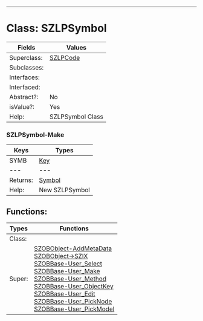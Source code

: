 ---------

# Class:	SZLPSymbol

| Fields | Values |
| --------- | --------- |
| Superclass: | [SZLPCode](SZLPCode.html) |
| Subclasses: |  |
| Interfaces: |  |
| Interfaced: |  |
| Abstract?: | No |
| isValue?: | Yes |
| Help: | SZLPSymbol Class |

### SZLPSymbol-Make

| Keys | Types |
| --------- | --------- |
| SYMB | [Key](Key.html) |
| **---** | **---** |
| Returns: | [Symbol](Symbol.html) |
| Help: | New SZLPSymbol |


## Functions:

| Types | Functions |
| --------- | --------- |
| Class: |  |
| Super: | [SZOBObject-AddMetaData](SZOBObject.html) <br> [SZOBObject->SZIX](SZOBObject.html) <br> [SZOBBase-User_Select](SZOBBase.html) <br> [SZOBBase-User_Make](SZOBBase.html) <br> [SZOBBase-User_Method](SZOBBase.html) <br> [SZOBBase-User_ObjectKey](SZOBBase.html) <br> [SZOBBase-User_Edit](SZOBBase.html) <br> [SZOBBase-User_PickNode](SZOBBase.html) <br> [SZOBBase-User_PickModel](SZOBBase.html) |



